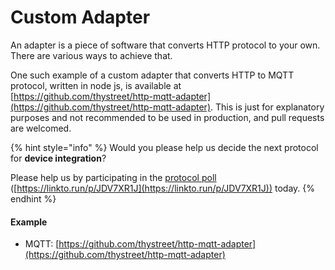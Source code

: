 # Custom Adapter

An adapter is a piece of software that converts HTTP protocol to your own. There are various ways to achieve that.&#x20;

One such example of a custom adapter that converts HTTP to MQTT protocol, written in node js, is available at [https://github.com/thystreet/http-mqtt-adapter](https://github.com/thystreet/http-mqtt-adapter). This is just for explanatory purposes and not recommended to be used in production, and pull requests are welcomed.

{% hint style="info" %}
Would you please help us decide the next protocol for **device integration**?&#x20;

Please help us by participating in the [protocol poll](https://linkto.run/p/JDV7XR1J) ([https://linkto.run/p/JDV7XR1J](https://linkto.run/p/JDV7XR1J)) today.
{% endhint %}



#### Example

* MQTT: [https://github.com/thystreet/http-mqtt-adapter](https://github.com/thystreet/http-mqtt-adapter)



